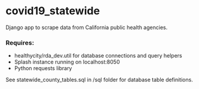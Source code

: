 # covid19_statewide
Django app to scrape data from California public health agencies.

### Requires:
* healthycity/rda_dev.util for database connections and query helpers
* Splash instance running on localhost:8050
* Python requests library

See statewide_county_tables.sql in /sql folder for database table definitions.

